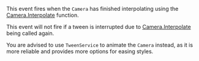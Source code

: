 This event fires when the `Camera` has finished interpolating using the [Camera.Interpolate](https://developer.roblox.com/api-reference/function/Camera/Interpolate) function.

This event will not fire if a tween is interrupted due to [Camera.Interpolate](https://developer.roblox.com/api-reference/function/Camera/Interpolate) being called again.

You are advised to use `TweenService` to animate the `Camera` instead, as it is more reliable and provides more options for easing styles.